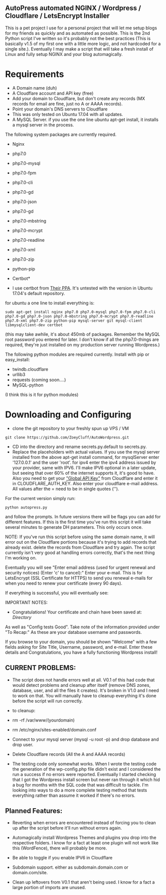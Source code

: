 ## AutoPress automated NGINX / Wordpress / Cloudflare / LetsEncrypt Installer

This is a pet project I use for a personal project that will let me setup blogs for my friends as quickly and as automated as possible. This is the 2nd Python script I've written so it's probably not the best practices (This is basically v1.5 of my first one with a little more logic, and not hardcoded for a single site.). Eventually I may make a script that will take a fresh install of Linux and fully setup NGINX and your blog automagically.





# Requirements

* A Domain name (duh)
* A Cloudflare account and API key (free)
* Add your domain to Cloudflare, but don't create any records (MX records for email are fine, just no A or AAAA records).
* Point your domain's DNS servers to Cloudflare
* This was only tested on Ubuntu 17.04 with all updates.
* A MySQL Server. if you use the one line ubuntu apt-get install, it installs a mysql server in the process.

The following system packages are currently required.

* Nginx
* php7.0
* php7.0-mysql
* php7.0-fpm
* php7.0-cli
* php7.0-gd
* php7.0-json
* php7.0-gd
* php7.0-mbstring
* php7.0-mcrypt
* php7.0-readline
* php7.0-xml
* php7.0-zip
* python-pip
* Certbot*

* I use certbot from [Their PPA](https://certbot.eff.org/all-instructions/#ubuntu-17-04-zesty-nginx). It's untested with the version in Ubuntu 17.04's default repository.

for ubuntu a one line to install everything is:

```
sudo apt-get install nginx php7.0 php7.0-mysql php7.0-fpm php7.0-cli php7.0-gd php7.0-json php7.0-mbstring php7.0-mcrypt php7.0-readline php7.0-xml php7.0-zip python-pip mysql-server git mysql-client libmysqlclient-dev certbot
```

(this may take awhile, it's about 450mb of packages. Remember the MySQL root password you entered for later. I don't know if all the php7.0-things are required, they're just installed on my production server running Wordpress.)

The following python modules are required currently. Install with pip or easy_install:

* twindb.cloudflare
* urllib3
* requests (coming soon....)
* MySQL-python

(I think this is it for python modules)


# Downloading and Configuring

* clone the git repository to your freshly spun up VPS / VM

```
git clone https://github.com/ZoeyCluff/AutoWordpress.git
```

* CD into the directory and rename secrets.py.default to secrets.py.
* Replace the placeholders with actual values. If  you use the mysql server installed from the above apt-get install command, for mysqlServer enter '127.0.0.1' and the user 'root'. for ipv4 enter the ipv4 address issued by your provider, same with IPV6. I'll make IPV6 optional in a later update, but seeing that over 60% of the internet supports it, it's good to have. Also you need to get your ["Global API Key"](https://www.cloudflare.com/a/profile) from Cloudflare and enter it in CLOUDFLARE_AUTH_KEY. Also enter your cloudflare e-mail address. All values after the = need to be in single quotes ('').


For the current version simply run:

```
python autopress.py
```

and follow the prompts. In future versions there will be flags you can add for different features. If this is the first time you've run this script it will take several minutes to generate DH parameters. This only occurs once.

NOTE: If you've run this script before using the same domain name, it will error out on the Cloudflare portions because it's trying to add records that already exist. delete the records from Cloudflare and try again. The script currently isn't very good at handling errors correctly, that's the next thing I'm working on.

Eventually you will see "Enter email address (used for urgent renewal and security notices) (Enter 'c' to
cancel):" Enter your e-mail. This is for LetsEncrypt (SSL Certificate for HTTPS) to send you renewal e-mails for when you need to renew your certificate (every 90 days).

If everything is successful, you will eventually see:

IMPORTANT NOTES:
 - Congratulations! Your certificate and chain have been saved at: *Directory*

 As well as "Config tests Good". Take note of the information provided under "To Recap:" As these are your database username and passwords.

If you browse to your domain, you should be shown "Welcome" with a few fields asking for Site Title, Username, password, and e-mail. Enter these details and Congratulations, you have a fully functioning Wordpress install!  

## CURRENT PROBLEMS:

* The script does not handle errors well at all. V0.1 of this had code that would detect problems and cleanup after itself (remove DNS zones, database, user, and all the files it creates). It's broken in V1.0 and I need to work on that. You will manually have to cleanup everything it's done before the script will run correctly.

* to cleanup:

* rm -rf /var/www/(yourdomain)
* rm /etc/nginx/sites-enabled/domain.conf
* Connect to your mysql server (mysql -u root -p) and drop database and drop user.
* Delete Cloudflare records (All the A and AAAA records)

* The testing code only somewhat works. When I wrote the testing code the generation of the wp-config.php file didn't exist and I considered the run a success if no errors were reported. Eventually I started checking that I got the Wordpress install screen but never ran through it which hid a bug for months with the SQL code that was difficult to tackle. I'm looking into ways to do a more complete testing method that tests everything rather than assume it worked if there's no errors.

## Planned Features:

* Reverting when errors are encountered instead of forcing you to clean up after the script before it'll run without errors again.


* Automagically install Wordpress Themes and plugins you drop into the respective folders. I know for a fact at least one plugin will not work like this (WordFence), there will probably be more.

* Be able to toggle if you enable IPV6 in Cloudflare

* Subdomain support. either as subdomain.domain.com or domain.com/site.

* Clean up leftovers from V0.1 that aren't being used. I know for a fact a large portion of imports are unused.
